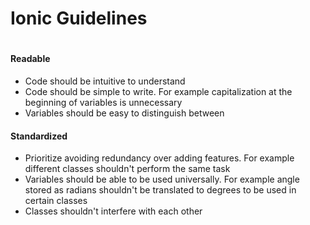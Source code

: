 # Ionic Guidelines
#
#### Readable
- Code should be intuitive to understand
- Code should be simple to write. For example capitalization at the beginning of variables is unnecessary
- Variables should be easy to distinguish between
#### Standardized
- Prioritize avoiding redundancy over adding features. For example different classes shouldn't perform the same task
- Variables should be able to be used universally. For example angle stored as radians shouldn't be translated to degrees to be used in certain classes
- Classes shouldn't interfere with each other